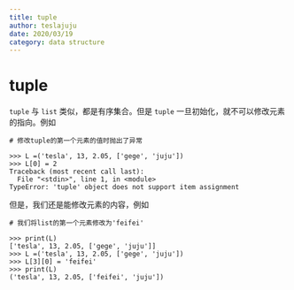 ```yaml
---
title: tuple
author: teslajuju
date: 2020/03/19
category: data structure
---
```


# tuple

`tuple` 与 `list` 类似，都是有序集合。但是 `tuple` 一旦初始化，就不可以修改元素的指向。例如

```shell
# 修改tuple的第一个元素的值时抛出了异常

>>> L =('tesla', 13, 2.05, ['gege', 'juju'])
>>> L[0] = 2
Traceback (most recent call last):
  File "<stdin>", line 1, in <module>
TypeError: 'tuple' object does not support item assignment
```

但是，我们还是能修改元素的内容，例如

```shell
# 我们将list的第一个元素修改为'feifei'

>>> print(L)
['tesla', 13, 2.05, ['gege', 'juju']]
>>> L =('tesla', 13, 2.05, ['gege', 'juju'])
>>> L[3][0] = 'feifei'
>>> print(L)
('tesla', 13, 2.05, ['feifei', 'juju'])
```
